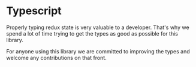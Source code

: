 # Typescript

Properly typing redux state is very valuable to a developer.  That's why we
spend a lot of time trying to get the types as good as possible for this library.

For anyone using this library we are committed to improving the types and welcome any contributions on that front.